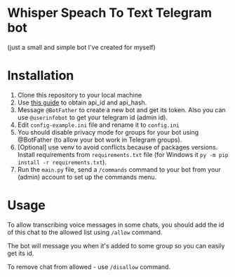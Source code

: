 # Whisper Speach To Text Telegram bot
(just a small and simple bot I've created for myself)

# Installation
1. Clone this repository to your local machine
2. Use [this guide](https://docs.pyrogram.org/intro/quickstart) to obtain api_id and api_hash.
3. Message `@BotFather` to create a new bot and get its token. Also you can use `@userinfobot` to get your telegram id (admin id).
4. Edit `config-example.ini` file and rename it to `config.ini`
5. You should disable privacy mode for groups for your bot using @BotFather (to allow your bot work in Telegram groups).
6. [Optional] use venv to avoid conflicts because of packages versions. Install requirements from `requirements.txt` file (for Windows it `py -m pip install -r requirements.txt`).
7. Run the `main.py` file, send a `/commands` command to your bot from your (admin) account to set up the commands menu.

# Usage
To allow transcribing voice messages in some chats, you should add the id of this chat to the allowed list using `/allow` command. 

The bot will message you when it's added to some group so you can easily get its id.

To remove chat from allowed - use `/disallow` command.
